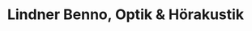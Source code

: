 ---
title: "Lindner Benno, Optik & Hörakustik"
url: /schliersee/lindner-benno-optik-und-hoerakustik/
shop: Optiker
---